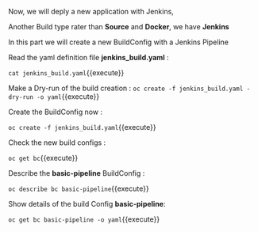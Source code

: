 Now, we will deply a new application with Jenkins,

Another Build type rater than **Source** and **Docker**, we have **Jenkins**


In this part we will create a new BuildConfig with a Jenkins Pipeline

Read the yaml definition file **jenkins_build.yaml** :

`cat jenkins_build.yaml`{{execute}}

Make  a Dry-run of the build creation  :
`oc create -f jenkins_build.yaml -dry-run -o yaml`{{execute}}

Create the BuildConfig now :

`oc create -f jenkins_build.yaml`{{execute}}

Check the new  build configs :

`oc get bc`{{execute}}

Describe the **basic-pipeline** BuildConfig :

`oc describe bc basic-pipeline`{{execute}}

Show details of the build Config  **basic-pipeline**:

`oc get bc basic-pipeline -o yaml`{{execute}}

